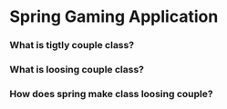 # Spring Gaming Application
### What is tigtly couple class?
### What is loosing couple class?
### How does spring make class loosing couple?
